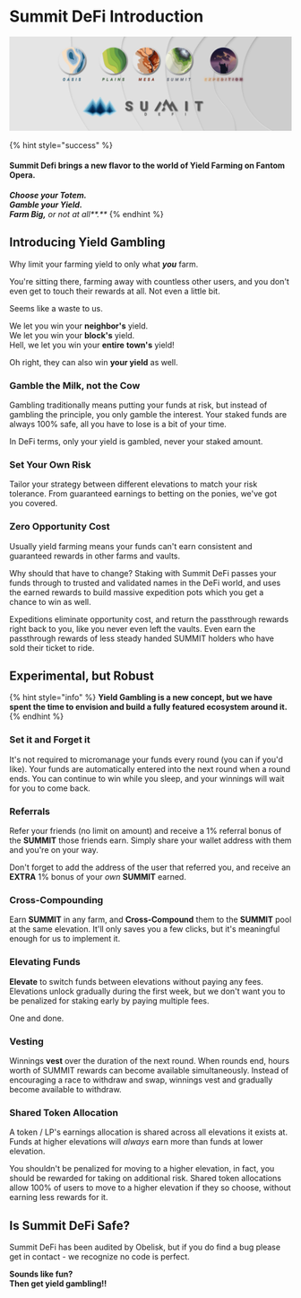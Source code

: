 # Summit DeFi Introduction

![](.gitbook/assets/banner9.png)

{% hint style="success" %}
#### Summit Defi brings a new flavor to the world of Yield Farming on Fantom Opera.

_**Choose your Totem.  
Gamble your Yield.  
Farm Big,** or not at all**.**_
{% endhint %}

## Introducing Yield Gambling

Why limit your farming yield to only what _**you**_ farm.

You're sitting there, farming away with countless other users, and you don't even get to touch their rewards at all. Not even a little bit.

Seems like a waste to us.

We let you win your **neighbor's** yield.  
We let you win your **block's** yield.  
Hell, we let you win your **entire** **town's** yield!

Oh right, they can also win **your yield** as well.



### Gamble the Milk, not the Cow

Gambling traditionally means putting your funds at risk, but instead of gambling the principle, you only gamble the interest. Your staked funds are always 100% safe, all you have to lose is a bit of your time.

In DeFi terms, only your yield is gambled, never your staked amount.

### Set Your Own Risk

Tailor your strategy between different elevations to match your risk tolerance. From guaranteed earnings to betting on the ponies, we've got you covered.

### **Zero** Opportunity Cost

Usually yield farming means your funds can't earn consistent and guaranteed rewards in other farms and vaults.

Why should that have to change? Staking with Summit DeFi passes your funds through to trusted and validated names in the DeFi world, and uses the earned rewards to build massive expedition pots which you get a chance to win as well.

Expeditions eliminate opportunity cost, and return the passthrough rewards right back to you, like you never even left the vaults. Even earn the passthrough rewards of less steady handed SUMMIT holders who have sold their ticket to ride.

## Experimental, but Robust

{% hint style="info" %}
**Yield Gambling is a new concept, but we have spent the time to envision and build a fully featured ecosystem around it.**
{% endhint %}

### Set it and Forget it

It's not required to micromanage your funds every round \(you can if you'd like\). Your funds are automatically entered into the next round when a round ends. You can continue to win while you sleep, and your winnings will wait for you to come back.

### Referrals

Refer your friends \(no limit on amount\) and receive a 1% referral bonus of the **SUMMIT** those friends earn. Simply share your wallet address with them and you're on your way.

Don't forget to add the address of the user that referred you, and receive an **EXTRA** 1% bonus of your _own_ **SUMMIT** earned.

### Cross-Compounding

Earn **SUMMIT** in any farm, and **Cross-Compound** them to the **SUMMIT** pool at the same elevation. It'll only saves you a few clicks, but it's meaningful enough for us to implement it.

### Elevating Funds

**Elevate** to switch funds between elevations without paying any fees. Elevations unlock gradually during the first week, but we don't want you to be penalized for staking early by paying multiple fees.

One and done.

### Vesting

Winnings **vest** over the duration of the next round. When rounds end, hours worth of SUMMIT rewards can become available simultaneously. Instead of encouraging a race to withdraw and swap, winnings vest and gradually become available to withdraw.

### Shared Token Allocation

A token / LP's earnings allocation is shared across all elevations it exists at. Funds at higher elevations will _always_ earn more than funds at lower elevation.

You shouldn't be penalized for moving to a higher elevation, in fact, you should be rewarded for taking on additional risk. Shared token allocations allow 100% of users to move to a higher elevation if they so choose, without earning less rewards for it. 

## Is Summit DeFi Safe?

Summit DeFi has been audited by Obelisk, but if you do find a bug please get in contact - we recognize no code is perfect.

**Sounds like fun?  
Then get yield gambling!!**

